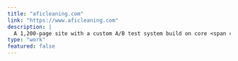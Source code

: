 ```yaml
---
title: "aficleaning.com"
link: "https://www.aficleaning.com"
description: |
  A 1,200-page site with a custom A/B test system build on core <span class="tech"><i class="devicon-amazonwebservices-plain-wordmark"></i> AWS</span> products which achieved an increase in conversion rate over time.
type: "work"
featured: false
---
```

